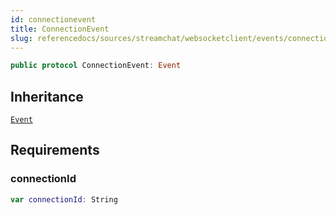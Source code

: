 ```yaml
---
id: connectionevent 
title: ConnectionEvent
slug: referencedocs/sources/streamchat/websocketclient/events/connectionevent
---
```


``` swift
public protocol ConnectionEvent: Event 
```

## Inheritance

[`Event`](Event)

## Requirements

### connectionId

``` swift
var connectionId: String 
```
